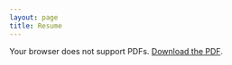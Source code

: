 ```yaml
---
layout: page
title: Resume
---
```


<object data="/assets/AlexaMidtunResume.pdf" type="application/pdf" width="100%" height="1000px">
    <p>Your browser does not support PDFs. <a href="/assets/AlexaMidtunResume.pdf">Download the PDF</a>.</p>
</object>
